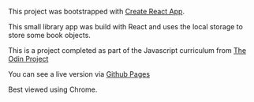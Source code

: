 This project was bootstrapped with [Create React App](https://github.com/facebook/create-react-app).

This small library app was build with React and uses the local storage to store some book objects.

This is a project completed as part of the Javascript curriculum from [The Odin Project](https://www.theodinproject.com/courses/javascript/lessons/frameworks)

You can see a live version via [Github Pages](https://sim-frpt.github.io/react-library/)

Best viewed using Chrome.
